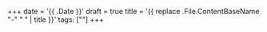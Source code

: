 +++
date = '{{ .Date }}'
draft = true
title = '{{ replace .File.ContentBaseName "-" " " | title }}'
tags: [""]
+++
